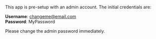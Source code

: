 This app is pre-setup with an admin account. The initial credentials are:

**Username**: changeme@email.com<br/>
**Password**: MyPassword<br/>

Please change the admin password immediately.
